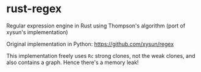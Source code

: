 # rust-regex
Regular expression engine in Rust using Thompson's algorithm (port of xysun's implementation)

Original implementation in Python: https://github.com/xysun/regex


This implementation freely uses `Rc` strong clones, not the weak clones, and also contains a graph.
Hence there's a memory leak!

